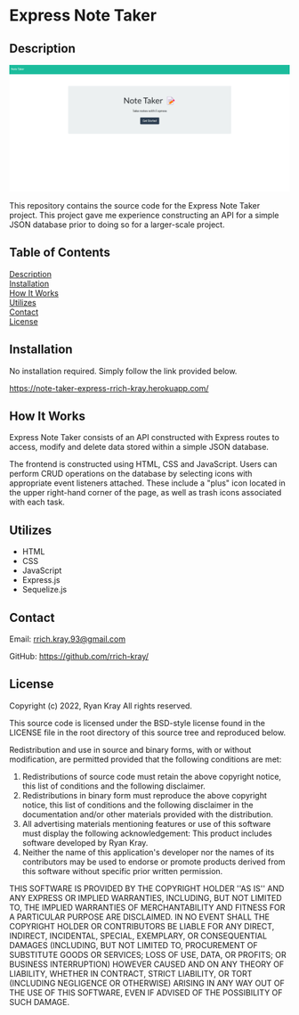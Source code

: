 # Express Note Taker

## Description

![express note taker](./assets/images/screen1.png)

This repository contains the source code for the Express Note Taker project. This project gave me experience constructing an API for a simple JSON database prior to doing so for a larger-scale project.

## Table of Contents

[Description](#description)  
[Installation](#installation)  
[How It Works](#how-it-works)  
[Utilizes](#utilizes)  
[Contact](#contact)  
[License](#license)

## Installation

No installation required. Simply follow the link provided below.

https://note-taker-express-rrich-kray.herokuapp.com/

## How It Works

Express Note Taker consists of an API constructed with Express routes to access, modify and delete data stored within a simple JSON database.

The frontend is constructed using HTML, CSS and JavaScript. Users can perform CRUD operations on the database by selecting icons with appropriate event listeners attached. These include a "plus" icon located in the upper right-hand corner of the page, as well as trash icons associated with each task.

## Utilizes

- HTML
- CSS
- JavaScript
- Express.js
- Sequelize.js

## Contact

Email: rrich.kray.93@gmail.com

GitHub: https://github.com/rrich-kray/

## License

Copyright (c) 2022, Ryan Kray
All rights reserved.

This source code is licensed under the BSD-style license found in the
LICENSE file in the root directory of this source tree and reproduced below.

Redistribution and use in source and binary forms, with or without
modification, are permitted provided that the following conditions are met:

1. Redistributions of source code must retain the above copyright notice, this list of conditions and the following disclaimer.
2. Redistributions in binary form must reproduce the above copyright notice, this list of conditions and the following disclaimer in the documentation and/or other materials provided with the distribution.
3. All advertising materials mentioning features or use of this software must display the following acknowledgement: This product includes software developed by Ryan Kray.
4. Neither the name of this application's developer nor the names of its contributors may be used to endorse or promote products derived from this software without specific prior written permission.

THIS SOFTWARE IS PROVIDED BY THE COPYRIGHT HOLDER ''AS IS'' AND ANY EXPRESS OR IMPLIED WARRANTIES, INCLUDING, BUT NOT LIMITED TO, THE IMPLIED WARRANTIES OF MERCHANTABILITY AND FITNESS FOR A PARTICULAR PURPOSE ARE DISCLAIMED. IN NO EVENT SHALL THE COPYRIGHT HOLDER OR CONTRIBUTORS BE LIABLE FOR ANY DIRECT, INDIRECT, INCIDENTAL, SPECIAL, EXEMPLARY, OR CONSEQUENTIAL DAMAGES (INCLUDING, BUT NOT LIMITED TO, PROCUREMENT OF SUBSTITUTE GOODS OR SERVICES; LOSS OF USE, DATA, OR PROFITS; OR BUSINESS INTERRUPTION) HOWEVER CAUSED AND ON ANY THEORY OF LIABILITY, WHETHER IN CONTRACT, STRICT LIABILITY, OR TORT (INCLUDING NEGLIGENCE OR OTHERWISE) ARISING IN ANY WAY OUT OF THE USE OF THIS SOFTWARE, EVEN IF ADVISED OF THE POSSIBILITY OF SUCH DAMAGE.
